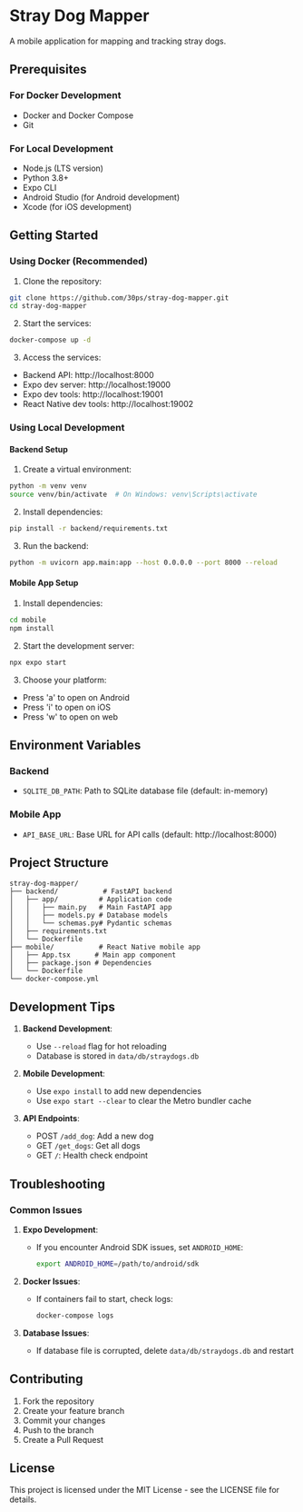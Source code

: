 # Stray Dog Mapper

A mobile application for mapping and tracking stray dogs.

## Prerequisites

### For Docker Development
- Docker and Docker Compose
- Git

### For Local Development
- Node.js (LTS version)
- Python 3.8+
- Expo CLI
- Android Studio (for Android development)
- Xcode (for iOS development)

## Getting Started

### Using Docker (Recommended)

1. Clone the repository:
```bash
git clone https://github.com/30ps/stray-dog-mapper.git
cd stray-dog-mapper
```

2. Start the services:
```bash
docker-compose up -d
```

3. Access the services:
- Backend API: http://localhost:8000
- Expo dev server: http://localhost:19000
- Expo dev tools: http://localhost:19001
- React Native dev tools: http://localhost:19002

### Using Local Development

#### Backend Setup
1. Create a virtual environment:
```bash
python -m venv venv
source venv/bin/activate  # On Windows: venv\Scripts\activate
```

2. Install dependencies:
```bash
pip install -r backend/requirements.txt
```

3. Run the backend:
```bash
python -m uvicorn app.main:app --host 0.0.0.0 --port 8000 --reload
```

#### Mobile App Setup
1. Install dependencies:
```bash
cd mobile
npm install
```

2. Start the development server:
```bash
npx expo start
```

3. Choose your platform:
- Press 'a' to open on Android
- Press 'i' to open on iOS
- Press 'w' to open on web

## Environment Variables

### Backend
- `SQLITE_DB_PATH`: Path to SQLite database file (default: in-memory)

### Mobile App
- `API_BASE_URL`: Base URL for API calls (default: http://localhost:8000)

## Project Structure
```
stray-dog-mapper/
├── backend/           # FastAPI backend
│   ├── app/          # Application code
│   │   ├── main.py   # Main FastAPI app
│   │   ├── models.py # Database models
│   │   └── schemas.py# Pydantic schemas
│   ├── requirements.txt
│   └── Dockerfile
├── mobile/           # React Native mobile app
│   ├── App.tsx      # Main app component
│   ├── package.json # Dependencies
│   └── Dockerfile
└── docker-compose.yml
```

## Development Tips

1. **Backend Development**:
   - Use `--reload` flag for hot reloading
   - Database is stored in `data/db/straydogs.db`

2. **Mobile Development**:
   - Use `expo install` to add new dependencies
   - Use `expo start --clear` to clear the Metro bundler cache

3. **API Endpoints**:
   - POST `/add_dog`: Add a new dog
   - GET `/get_dogs`: Get all dogs
   - GET `/`: Health check endpoint

## Troubleshooting

### Common Issues

1. **Expo Development**:
   - If you encounter Android SDK issues, set `ANDROID_HOME`:
     ```bash
     export ANDROID_HOME=/path/to/android/sdk
     ```

2. **Docker Issues**:
   - If containers fail to start, check logs:
     ```bash
     docker-compose logs
     ```

3. **Database Issues**:
   - If database file is corrupted, delete `data/db/straydogs.db` and restart

## Contributing

1. Fork the repository
2. Create your feature branch
3. Commit your changes
4. Push to the branch
5. Create a Pull Request

## License

This project is licensed under the MIT License - see the LICENSE file for details.
